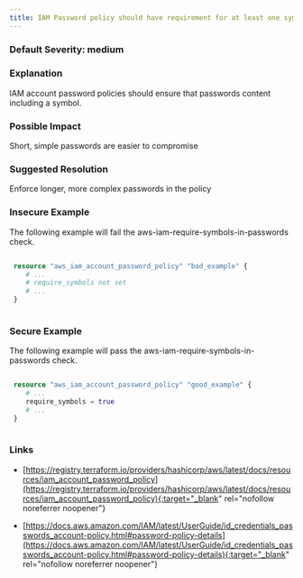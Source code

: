 ```yaml
---
title: IAM Password policy should have requirement for at least one symbol in the password.
---
```


### Default Severity: <span class="severity medium">medium</span>

### Explanation

IAM account password policies should ensure that passwords content including a symbol.

### Possible Impact
Short, simple passwords are easier to compromise

### Suggested Resolution
Enforce longer, more complex passwords in the policy


### Insecure Example

The following example will fail the aws-iam-require-symbols-in-passwords check.
```terraform

 resource "aws_iam_account_password_policy" "bad_example" {
 	# ...
 	# require_symbols not set
 	# ...
 }
 
```



### Secure Example

The following example will pass the aws-iam-require-symbols-in-passwords check.
```terraform

 resource "aws_iam_account_password_policy" "good_example" {
 	# ...
 	require_symbols = true
 	# ...
 }
 
```



### Links


- [https://registry.terraform.io/providers/hashicorp/aws/latest/docs/resources/iam_account_password_policy](https://registry.terraform.io/providers/hashicorp/aws/latest/docs/resources/iam_account_password_policy){:target="_blank" rel="nofollow noreferrer noopener"}

- [https://docs.aws.amazon.com/IAM/latest/UserGuide/id_credentials_passwords_account-policy.html#password-policy-details](https://docs.aws.amazon.com/IAM/latest/UserGuide/id_credentials_passwords_account-policy.html#password-policy-details){:target="_blank" rel="nofollow noreferrer noopener"}



